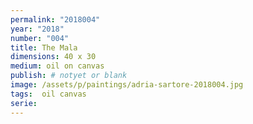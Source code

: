 ```yaml
---
permalink: "2018004"
year: "2018"
number: "004"
title: The Mala
dimensions: 40 x 30
medium: oil on canvas
publish: # notyet or blank
image: /assets/p/paintings/adria-sartore-2018004.jpg
tags:  oil canvas
serie:
---
```

